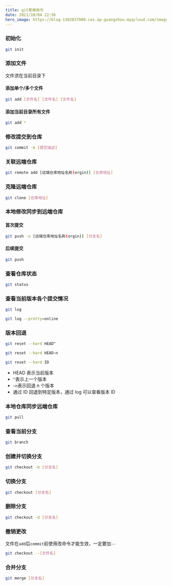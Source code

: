 ```yaml
---
title: git常用命令
date: 2021/10/04 22:56
hero_image: https://blog-1302037900.cos.ap-guangzhou.myqcloud.com/images/covers/git.png
---
```


### 初始化

```bash
git init
```

### 添加文件

文件须在当前目录下

#### 添加单个/多个文件

```bash
git add [文件名] [文件名] [文件名]
```

#### 添加当前目录所有文件

```bash
git add *
```

### 修改提交到仓库

```bash
git commit -m [提交描述]
```

### 关联远端仓库

```bash
git remote add [远端仓库地址名称(orgin)] [仓库地址]
```

### 克隆远端仓库

```bash
git clone [仓库地址]
```

### 本地修改同步到远端仓库

#### 首次提交

```bash
git push -u [远端仓库地址名称(orgin)] [分支名]
```

#### 后续提交

```bash
git push
```

### 查看仓库状态

```bash
git status
```

### 查看当前版本各个提交情况

```bash
git log
```

```bash
git log --pretty=online
```

### 版本回退

```bash
git reset --hard HEAD^
```

```bash
git reset --hard HEAD~n
```

```bash
git reset --hard ID
```

- HEAD 表示当前版本
- `^`表示上一个版本
- `~n`表示回退 n 个版本
- 通过 ID 回退到特定版本，通过 log 可以查看版本 ID

### 本地仓库同步远端仓库

```bash
git pull
```

### 查看当前分支

```bash
git branch
```

### 创建并切换分支

```bash
git checkout -b [分支名]
```

### 切换分支

```bash
git checkout [分支名]
```

### 删除分支

```bash
git checkout -d [分支名]
```

### 撤销更改

文件在`add`后`commit`前使用改命令才能生效，一定要加`--`

```bash
git checkout --[文件名]
```

### 合并分支

```bash
git merge [分支名]
```
